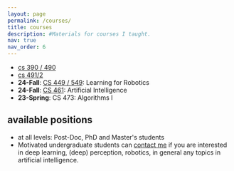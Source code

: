```yaml
---
layout: page
permalink: /courses/
title: courses
description: #Materials for courses I taught. 
nav: true
nav_order: 6
---
```


<!-- ## courses -->

- [cs 390 / 490](/courses/project_courses)
- [cs 491/2](/courses/project_courses)
- **24-Fall**: [CS 449 / 549](https://stars.bilkent.edu.tr/syllabus/view/CS/549/): Learning for Robotics
- **24-Fall**: [CS 461](https://stars.bilkent.edu.tr/syllabus/view/CS/461/): Artificial Intelligence
- **23-Spring**: CS 473: Algorithms I


## available positions
- at all levels: Post-Doc, PhD and Master's students 
- Motivated undergraduate students can [contact me](mailto:ozgur@cs.bilkent.edu.tr) if you are interested in deep learning, (deep) perception, robotics, in general any topics in artificial intelligence.

